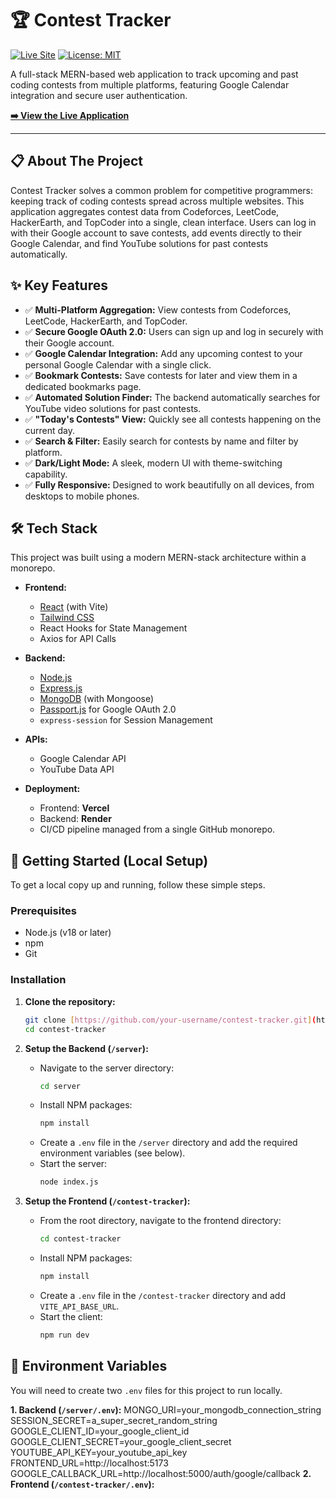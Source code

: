 # 🏆 Contest Tracker

[![Live Site](https://img.shields.io/badge/Live%20Site-online-green)](https://contest-tracker-darsh.vercel.app)
[![License: MIT](https://img.shields.io/badge/License-MIT-yellow.svg)](https://opensource.org/licenses/MIT)

A full-stack MERN-based web application to track upcoming and past coding contests from multiple platforms, featuring Google Calendar integration and secure user authentication.

**[➡️ View the Live Application](https://contest-tracker-darshu.vercel.app)**

---

## 📋 About The Project

Contest Tracker solves a common problem for competitive programmers: keeping track of coding contests spread across multiple websites. This application aggregates contest data from Codeforces, LeetCode, HackerEarth, and TopCoder into a single, clean interface. Users can log in with their Google account to save contests, add events directly to their Google Calendar, and find YouTube solutions for past contests automatically.

## ✨ Key Features

* ✅ **Multi-Platform Aggregation:** View contests from Codeforces, LeetCode, HackerEarth, and TopCoder.
* ✅ **Secure Google OAuth 2.0:** Users can sign up and log in securely with their Google account.
* ✅ **Google Calendar Integration:** Add any upcoming contest to your personal Google Calendar with a single click.
* ✅ **Bookmark Contests:** Save contests for later and view them in a dedicated bookmarks page.
* ✅ **Automated Solution Finder:** The backend automatically searches for YouTube video solutions for past contests.
* ✅ **"Today's Contests" View:** Quickly see all contests happening on the current day.
* ✅ **Search & Filter:** Easily search for contests by name and filter by platform.
* ✅ **Dark/Light Mode:** A sleek, modern UI with theme-switching capability.
* ✅ **Fully Responsive:** Designed to work beautifully on all devices, from desktops to mobile phones.

## 🛠️ Tech Stack

This project was built using a modern MERN-stack architecture within a monorepo.

* **Frontend:**
    * [React](https://reactjs.org/) (with Vite)
    * [Tailwind CSS](https://tailwindcss.com/)
    * React Hooks for State Management
    * Axios for API Calls

* **Backend:**
    * [Node.js](https://nodejs.org/)
    * [Express.js](https://expressjs.com/)
    * [MongoDB](https://www.mongodb.com/) (with Mongoose)
    * [Passport.js](http://www.passportjs.org/) for Google OAuth 2.0
    * `express-session` for Session Management

* **APIs:**
    * Google Calendar API
    * YouTube Data API

* **Deployment:**
    * Frontend: **Vercel**
    * Backend: **Render**
    * CI/CD pipeline managed from a single GitHub monorepo.

## 🚀 Getting Started (Local Setup)

To get a local copy up and running, follow these simple steps.

### Prerequisites

* Node.js (v18 or later)
* npm
* Git

### Installation

1.  **Clone the repository:**
    ```sh
    git clone [https://github.com/your-username/contest-tracker.git](https://github.com/your-username/contest-tracker.git)
    cd contest-tracker
    ```

2.  **Setup the Backend (`/server`):**
    * Navigate to the server directory:
        ```sh
        cd server
        ```
    * Install NPM packages:
        ```sh
        npm install
        ```
    * Create a `.env` file in the `/server` directory and add the required environment variables (see below).
    * Start the server:
        ```sh
        node index.js
        ```

3.  **Setup the Frontend (`/contest-tracker`):**
    * From the root directory, navigate to the frontend directory:
        ```sh
        cd contest-tracker
        ```
    * Install NPM packages:
        ```sh
        npm install
        ```
    * Create a `.env` file in the `/contest-tracker` directory and add `VITE_API_BASE_URL`.
    * Start the client:
        ```sh
        npm run dev
        ```

## 🔑 Environment Variables

You will need to create two `.env` files for this project to run locally.

**1. Backend (`/server/.env`):**
MONGO_URI=your_mongodb_connection_string
SESSION_SECRET=a_super_secret_random_string
GOOGLE_CLIENT_ID=your_google_client_id
GOOGLE_CLIENT_SECRET=your_google_client_secret
YOUTUBE_API_KEY=your_youtube_api_key
FRONTEND_URL=http://localhost:5173
GOOGLE_CALLBACK_URL=http://localhost:5000/auth/google/callback
**2. Frontend (`/contest-tracker/.env`):**
